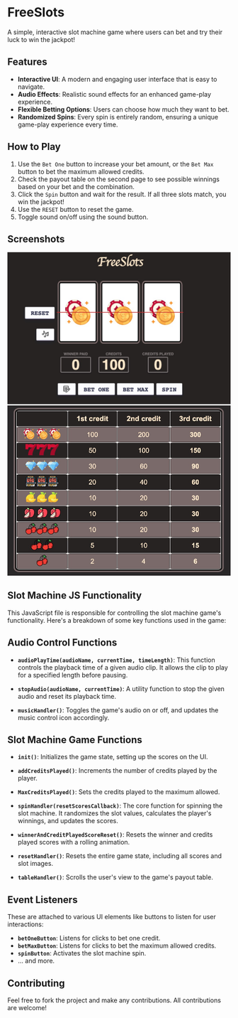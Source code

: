 # FreeSlots

A simple, interactive slot machine game where users can bet and try their luck to win the jackpot!

## Features

- **Interactive UI**: A modern and engaging user interface that is easy to navigate.
- **Audio Effects**: Realistic sound effects for an enhanced game-play experience.
- **Flexible Betting Options**: Users can choose how much they want to bet.
- **Randomized Spins**: Every spin is entirely random, ensuring a unique game-play experience every time.

## How to Play

1. Use the `Bet One` button to increase your bet amount, or the `Bet Max` button to bet the maximum allowed credits.
2. Check the payout table on the second page to see possible winnings based on your bet and the combination.
3. Click the `Spin` button and wait for the result. If all three slots match, you win the jackpot!
4. Use the `RESET` button to reset the game.
5. Toggle sound on/off using the sound button.

## Screenshots

![Screenshot Description](src/screenshots/slot-machine.jpg)
![Screenshot Description](src/screenshots/play-table.jpg)

## Slot Machine JS Functionality

This JavaScript file is responsible for controlling the slot machine game's functionality. Here's a breakdown of some key functions used in the game:

## Audio Control Functions

- **`audioPlayTime(audioName, currentTime, timeLength)`**: This function controls the playback time of a given audio clip. It allows the clip to play for a specified length before pausing.

- **`stopAudio(audioName, currentTime)`**: A utility function to stop the given audio and reset its playback time.

- **`musicHandler()`**: Toggles the game's audio on or off, and updates the music control icon accordingly.

## Slot Machine Game Functions

- **`init()`**: Initializes the game state, setting up the scores on the UI.

- **`addCreditsPlayed()`**: Increments the number of credits played by the player.

- **`MaxCreditsPlayed()`**: Sets the credits played to the maximum allowed.

- **`spinHandler(resetScoresCallback)`**: The core function for spinning the slot machine. It randomizes the slot values, calculates the player's winnings, and updates the scores.

- **`winnerAndCreditPlayedScoreReset()`**: Resets the winner and credits played scores with a rolling animation.

- **`resetHandler()`**: Resets the entire game state, including all scores and slot images.

- **`tableHandler()`**: Scrolls the user's view to the game's payout table.

## Event Listeners

These are attached to various UI elements like buttons to listen for user interactions:

- **`betOneButton`**: Listens for clicks to bet one credit.
- **`betMaxButton`**: Listens for clicks to bet the maximum allowed credits.
- **`spinButton`**: Activates the slot machine spin.
- ... and more.

## Contributing

Feel free to fork the project and make any contributions. All contributions are welcome!
